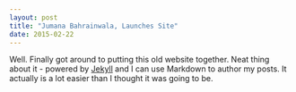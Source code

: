 ```yaml
---
layout: post
title: "Jumana Bahrainwala, Launches Site"
date: 2015-02-22
---
```


Well. Finally got around to putting this old website together. Neat thing about it - powered by [Jekyll](http://jekyllrb.com) 
and I can use Markdown to author my posts. It actually is a lot easier than I thought it was going to be.
